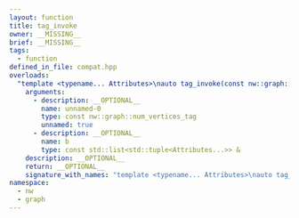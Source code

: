 ```yaml
---
layout: function
title: tag_invoke
owner: __MISSING__
brief: __MISSING__
tags:
  - function
defined_in_file: compat.hpp
overloads:
  "template <typename... Attributes>\nauto tag_invoke(const nw::graph::num_vertices_tag, const std::list<std::tuple<Attributes...>> &)":
    arguments:
      - description: __OPTIONAL__
        name: unnamed-0
        type: const nw::graph::num_vertices_tag
        unnamed: true
      - description: __OPTIONAL__
        name: b
        type: const std::list<std::tuple<Attributes...>> &
    description: __OPTIONAL__
    return: __OPTIONAL__
    signature_with_names: "template <typename... Attributes>\nauto tag_invoke(const nw::graph::num_vertices_tag, const std::list<std::tuple<Attributes...>> & b)"
namespace:
  - nw
  - graph
---
```

